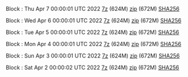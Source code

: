 Block : Thu Apr  7 00:00:01 UTC 2022 [7z](https://transfer.sh/CCKUxs/bootstrap.dat.20220407.7z) (624M) [zip](https://transfer.sh/3XX5ic/bootstrap.dat.20220407.zip) (672M) [SHA256](https://transfer.sh/D0SHyO/sha256.txt)

Block : Wed Apr  6 00:00:01 UTC 2022 [7z](https://transfer.sh/9cFRFH/bootstrap.dat.20220406.7z) (624M) [zip](https://transfer.sh/Xoqf09/bootstrap.dat.20220406.zip) (672M) [SHA256](https://transfer.sh/X33vWE/sha256.txt)

Block : Tue Apr  5 00:00:01 UTC 2022 [7z](https://transfer.sh/0mCega/bootstrap.dat.20220405.7z) (624M) [zip](https://transfer.sh/uj5jmM/bootstrap.dat.20220405.zip) (672M) [SHA256](https://transfer.sh/4utFe8/sha256.txt)

Block : Mon Apr  4 00:00:01 UTC 2022 [7z](https://transfer.sh/30GQnh/bootstrap.dat.20220404.7z) (624M) [zip](https://transfer.sh/kUDLSj/bootstrap.dat.20220404.zip) (672M) [SHA256](https://transfer.sh/pNsCEm/sha256.txt)

Block : Sun Apr  3 00:00:01 UTC 2022 [7z](https://transfer.sh/erE7ux/bootstrap.dat.20220403.7z) (624M) [zip](https://transfer.sh/M8BW5H/bootstrap.dat.20220403.zip) (672M) [SHA256](https://transfer.sh/Vmb957/sha256.txt)

Block : Sat Apr  2 00:00:02 UTC 2022 [7z](https://transfer.sh/BF0vbB/bootstrap.dat.20220402.7z) (624M) [zip](https://transfer.sh/DSzVrF/bootstrap.dat.20220402.zip) (672M) [SHA256](https://transfer.sh/PlfxCQ/sha256.txt)
